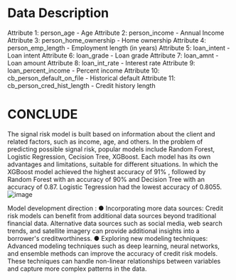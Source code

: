 # Data Description
Attribute 1: person_age - Age
Attribute 2: person_income - Annual Income
Attribute 3: person_home_ownership - Home ownership
Attribute 4: person_emp_length - Employment length (in years)
Attribute 5: loan_intent - Loan intent
Attribute 6: loan_grade - Loan grade
Attribute 7: loan_amnt - Loan amount
Attribute 8: loan_int_rate - Interest rate
Attribute 9: loan_percent_income - Percent income
Attribute 10: cb_person_default_on_file - Historical default
Attribute 11: cb_person_cred_hist_length - Credit history length

# CONCLUDE
The signal risk model is built based on information about the client and related factors, such as
income, age, and others. In the problem of predicting possible signal risk, popular models include
Random Forest, Logistic Regression, Cecision Tree, XGBoost. Each model has its own
advantages and limitations, suitable for different situations. In which the XGBoost model
achieved the highest accuracy of 91% , followed by Random Forest with an accuracy of 90%
and Decision Tree with an accuracy of 0.87. Logistic Tegression had the lowest accuracy of
0.8055.
![image](https://github.com/royal317/Credit-Risk/assets/152999544/0d55e07d-eb31-43fd-a170-00166da00282)

Model development direction :
● Incorporating more data sources: Credit risk models can benefit from additional data
sources beyond traditional financial data. Alternative data sources such as social media,
web search trends, and satellite imagery can provide additional insights into a borrower's
creditworthiness.
● Exploring new modeling techniques: Advanced modeling techniques such as deep
learning, neural networks, and ensemble methods can improve the accuracy of credit risk
models. These techniques can handle non-linear relationships between variables and
capture more complex patterns in the data.
